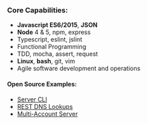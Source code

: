 ### Core Capabilities:

- **Javascript ES6/2015**, **JSON**
- **Node** 4 & 5, npm, express
- Typescript, eslint, jslint
- Functional Programming
- TDD, mocha, assert, request
- **Linux**, **bash**, git, vim
- Agile software development and operations

#### Open Source Examples:

- [Server CLI](https://github.com/canright/cli)
- [REST DNS Lookups](https://github.com/canright/dns)
- [Multi-Account Server](/canright-server.hmd)
